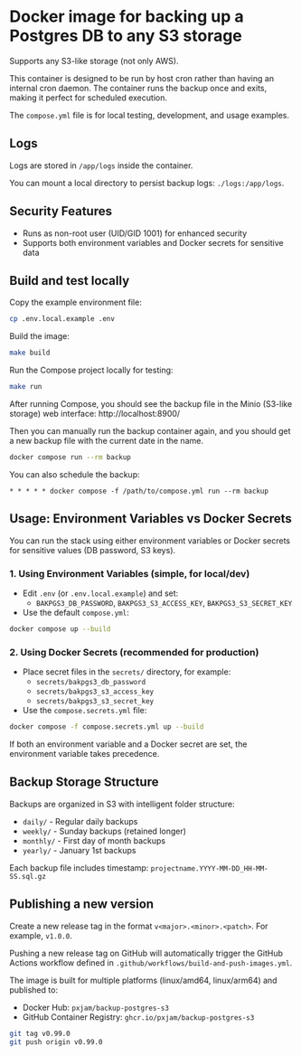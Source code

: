 # Docker image for backing up a Postgres DB to any S3 storage

Supports any S3-like storage (not only AWS).

This container is designed to be run by host cron rather than having an internal cron daemon.
The container runs the backup once and exits, making it perfect for scheduled execution.

The `compose.yml` file is for local testing, development, and usage examples.

## Logs

Logs are stored in `/app/logs` inside the container.

You can mount a local directory to persist backup logs: `./logs:/app/logs`.

## Security Features

- Runs as non-root user (UID/GID 1001) for enhanced security
- Supports both environment variables and Docker secrets for sensitive data

## Build and test locally

Copy the example environment file:

```bash
cp .env.local.example .env
```

Build the image:

```bash
make build
```

Run the Compose project locally for testing:

```bash
make run
```

After running Compose, you should see the backup file in the Minio (S3-like storage) web interface:
http://localhost:8900/

Then you can manually run the backup container again, and you should
get a new backup file with the current date in the name.

```bash
docker compose run --rm backup
```

You can also schedule the backup:

```crontab
* * * * * docker compose -f /path/to/compose.yml run --rm backup
```

## Usage: Environment Variables vs Docker Secrets

You can run the stack using either environment variables or Docker secrets for sensitive values (DB password, S3 keys).

### 1. Using Environment Variables (simple, for local/dev)

- Edit `.env` (or `.env.local.example`) and set:
	- `BAKPGS3_DB_PASSWORD`, `BAKPGS3_S3_ACCESS_KEY`, `BAKPGS3_S3_SECRET_KEY`
- Use the default `compose.yml`:

```bash
docker compose up --build
```

### 2. Using Docker Secrets (recommended for production)

- Place secret files in the `secrets/` directory, for example:
	- `secrets/bakpgs3_db_password`
	- `secrets/bakpgs3_s3_access_key`
	- `secrets/bakpgs3_s3_secret_key`
- Use the `compose.secrets.yml` file:

```bash
docker compose -f compose.secrets.yml up --build
```

If both an environment variable and a Docker secret are set, the environment variable takes precedence.

## Backup Storage Structure

Backups are organized in S3 with intelligent folder structure:

- `daily/` - Regular daily backups
- `weekly/` - Sunday backups (retained longer)
- `monthly/` - First day of month backups
- `yearly/` - January 1st backups

Each backup file includes timestamp: `projectname.YYYY-MM-DD_HH-MM-SS.sql.gz`

## Publishing a new version

Create a new release tag in the format `v<major>.<minor>.<patch>`.
For example, `v1.0.0`.

Pushing a new release tag on GitHub will automatically trigger
the GitHub Actions workflow defined in
`.github/workflows/build-and-push-images.yml`.

The image is built for multiple platforms (linux/amd64, linux/arm64) and published to:

- Docker Hub: `pxjam/backup-postgres-s3`
- GitHub Container Registry: `ghcr.io/pxjam/backup-postgres-s3`

```bash
git tag v0.99.0
git push origin v0.99.0
```
